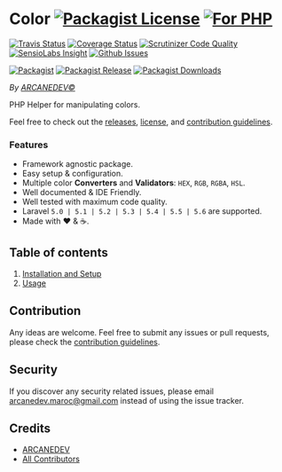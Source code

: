 # Color [![Packagist License][badge_license]](LICENSE.md) [![For PHP][badge_php]][link-github-repo]

[![Travis Status][badge_build]][link-travis]
[![Coverage Status][badge_coverage]][link-scrutinizer]
[![Scrutinizer Code Quality][badge_quality]][link-scrutinizer]
[![SensioLabs Insight][badge_insight]][link-insight]
[![Github Issues][badge_issues]][link-github-issues]

[![Packagist][badge_package]][link-packagist]
[![Packagist Release][badge_release]][link-packagist]
[![Packagist Downloads][badge_downloads]][link-packagist]

*By [ARCANEDEV&copy;](http://www.arcanedev.net/)*

PHP Helper for manipulating colors.

Feel free to check out the [releases](https://github.com/ARCANEDEV/Color/releases), [license](LICENSE.md), and [contribution guidelines](CONTRIBUTING.md).

### Features

  * Framework agnostic package.
  * Easy setup &amp; configuration.
  * Multiple color **Converters** and **Validators**: `HEX`, `RGB`, `RGBA`, `HSL`.
  * Well documented &amp; IDE Friendly.
  * Well tested with maximum code quality.
  * Laravel `5.0 | 5.1 | 5.2 | 5.3 | 5.4 | 5.5 | 5.6` are supported.
  * Made with :heart: &amp; :coffee:.

## Table of contents

  1. [Installation and Setup](_docs/1-Installation-and-Setup.md)
  2. [Usage](_docs/2-Usage.md)

## Contribution

Any ideas are welcome. Feel free to submit any issues or pull requests, please check the [contribution guidelines](CONTRIBUTING.md).

## Security

If you discover any security related issues, please email arcanedev.maroc@gmail.com instead of using the issue tracker.

## Credits

- [ARCANEDEV][link-author]
- [All Contributors][link-contributors]

[badge_php]:          https://img.shields.io/badge/PHP-Framework%20agnostic-4F5B93.svg?style=flat-square
[badge_license]:      https://img.shields.io/packagist/l/arcanedev/color.svg?style=flat-square
[badge_build]:        https://img.shields.io/travis/ARCANEDEV/Color.svg?style=flat-square
[badge_coverage]:     https://img.shields.io/scrutinizer/coverage/g/ARCANEDEV/Color.svg?style=flat-square
[badge_quality]:      https://img.shields.io/scrutinizer/g/ARCANEDEV/Color.svg?style=flat-square
[badge_insight]:      https://img.shields.io/sensiolabs/i/30f4fc0e-3df2-4cbd-b89c-202d51c9c2c2.svg?style=flat-square
[badge_issues]:       https://img.shields.io/github/issues/ARCANEDEV/Color.svg?style=flat-square
[badge_package]:      https://img.shields.io/badge/package-arcanedev/color-blue.svg?style=flat-square
[badge_release]:      https://img.shields.io/packagist/v/arcanedev/color.svg?style=flat-square
[badge_downloads]:    https://img.shields.io/packagist/dt/arcanedev/color.svg?style=flat-square

[link-author]:        https://github.com/arcanedev-maroc
[link-github-repo]:   https://github.com/ARCANEDEV/Color
[link-github-issues]: https://github.com/ARCANEDEV/Color/issues
[link-contributors]:  https://github.com/ARCANEDEV/Color/graphs/contributors
[link-packagist]:     https://packagist.org/packages/arcanedev/color
[link-travis]:        https://travis-ci.org/ARCANEDEV/Color
[link-scrutinizer]:   https://scrutinizer-ci.com/g/ARCANEDEV/Color/?branch=master
[link-insight]:       https://insight.sensiolabs.com/projects/30f4fc0e-3df2-4cbd-b89c-202d51c9c2c2
